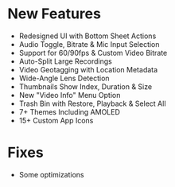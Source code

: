 <!-- 
FORMAT GUIDELINES:
- Use # for section headers (# New Features, # Fixes)
- Use bullet points with - for individual changes
- Comments like this won't be displayed in the app
-->

<!-- This is a comment -->

# New Features
- Redesigned UI with Bottom Sheet Actions
- Audio Toggle, Bitrate & Mic Input Selection
- Support for 60/90fps & Custom Video Bitrate
- Auto-Split Large Recordings
- Video Geotagging with Location Metadata
- Wide-Angle Lens Detection
- Thumbnails Show Index, Duration & Size
- New "Video Info" Menu Option
- Trash Bin with Restore, Playback & Select All
- 7+ Themes Including AMOLED
- 15+ Custom App Icons

# Fixes
- Some optimizations
